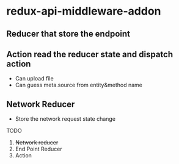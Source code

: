 # redux-api-middleware-addon

## Reducer that store the endpoint

## Action read the reducer state and dispatch action
* Can upload file
* Can guess meta.source from entity&method name

## Network Reducer
* Store the network request state change

TODO
 1. ~~Network reducer~~
 2. End Point Reducer
 3. Action
